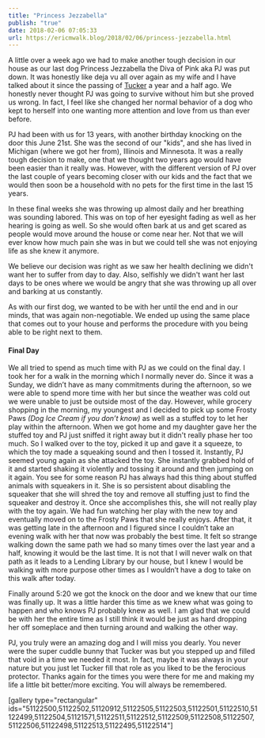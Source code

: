 ```yaml
---
title: "Princess Jezzabella"
publish: "true"
date: 2018-02-06 07:05:33
url: https://ericmwalk.blog/2018/02/06/princess-jezzabella.html
---
```


A little over a week ago we had to make another tough decision in our house as our last dog Princess Jezzabella the Diva of Pink aka PJ was put down. It was honestly like deja vu all over again as my wife and I have talked about it since the passing of <a href="https://ericmwalk.blog/2016/10/07/tucker-buddy.html">Tucker</a> a year and a half ago. We honestly never thought PJ was going to survive without him but she proved us wrong. In fact, I feel like she changed her normal behavior of a dog who kept to herself into one wanting more attention and love from us than ever before.

PJ had been with us for 13 years, with another birthday knocking on the door this June 21st. She was the second of our "kids", and she has lived in Michigan (where we got her from), Illinois and Minnesota. It was a really tough decision to make, one that we thought two years ago would have been easier than it really was. However, with the different version of PJ over the last couple of years becoming closer with our kids and the fact that we would then soon be a household with no pets for the first time in the last 15 years.

In these final weeks she was throwing up almost daily and her breathing was sounding labored. This was on top of her eyesight fading as well as her hearing is going as well. So she would often bark at us and get scared as people would move around the house or come near her. Not that we will ever know how much pain she was in but we could tell she was not enjoying life as she knew it anymore.

We believe our decision was right as we saw her health declining we didn't want her to suffer from day to day. Also, selfishly we didn't want her last days to be ones where we would be angry that she was throwing up all over and barking at us constantly.

As with our first dog, we wanted to be with her until the end and in our minds, that was again non-negotiable. We ended up using the same place that comes out to your house and performs the procedure with you being able to be right next to them.
<h4>Final Day</h4>
We all tried to spend as much time with PJ as we could on the final day. I took her for a walk in the morning which I normally never do. Since it was a Sunday, we didn’t have as many commitments during the afternoon, so we were able to spend more time with her but since the weather was cold out we were unable to just be outside most of the day. However, while grocery shopping in the morning, my youngest and I decided to pick up some Frosty Paws <i>(Dog Ice Cream if you don’t know)</i> as well as a stuffed toy to let her play within the afternoon. When we got home and my daughter gave her the stuffed toy and PJ just sniffed it right away but it didn't really phase her too much. So I walked over to the toy, picked it up and gave it a squeeze, to which the toy made a squeaking sound and then I tossed it. Instantly, PJ seemed young again as she attacked the toy. She instantly grabbed hold of it and started shaking it violently and tossing it around and then jumping on it again. You see for some reason PJ has always had this thing about stuffed animals with squeakers in it. She is so persistent about disabling the squeaker that she will shred the toy and remove all stuffing just to find the squeaker and destroy it. Once she accomplishes this, she will not really play with the toy again. We had fun watching her play with the new toy and eventually moved on to the Frosty Paws that she really enjoys. After that, it was getting late in the afternoon and I figured since I couldn’t take an evening walk with her that now was probably the best time. It felt so strange walking down the same path we had so many times over the last year and a half, knowing it would be the last time. It is not that I will never walk on that path as it leads to a Lending Library by our house, but I knew I would be walking with more purpose other times as I wouldn’t have a dog to take on this walk after today.

Finally around 5:20 we got the knock on the door and we knew that our time was finally up. It was a little harder this time as we knew what was going to happen and who knows PJ probably knew as well. I am glad that we could be with her the entire time as I still think it would be just as hard dropping her off someplace and then turning around and walking the other way.

PJ, you truly were an amazing dog and I will miss you dearly. You never were the super cuddle bunny that Tucker was but you stepped up and filled that void in a time we needed it most. In fact, maybe it was always in your nature but you just let Tucker fill that role as you liked to be the ferocious protector. Thanks again for the times you were there for me and making my life a little bit better/more exciting. You will always be remembered.

[gallery type="rectangular" ids="51122500,51122502,51120912,51122505,51122503,51122501,51122510,51122499,51122504,51121571,51122511,51122512,51122509,51122508,51122507,51122506,51122498,51122513,51122495,51122514"]

&nbsp;